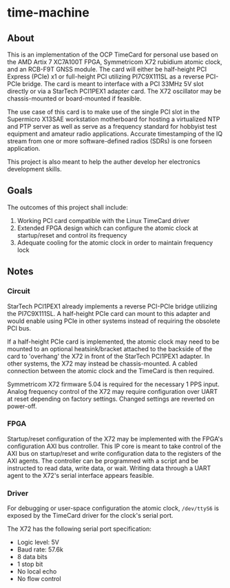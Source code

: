 # time-machine

## About

This is an implementation of the OCP TimeCard for personal use based on the AMD Artix 7 XC7A100T FPGA, Symmetricom X72 rubidium atomic clock, and an RCB-F9T GNSS module. The card will either be half-height PCI Express (PCIe) x1 or full-height PCI utilizing PI7C9X111SL as a reverse PCI-PCIe bridge. The card is meant to interface with a PCI 33MHz 5V slot directly or via a StarTech PCI1PEX1 adapter card. The X72 oscillator may be chassis-mounted or board-mounted if feasible.

The use case of this card is to make use of the single PCI slot in the Supermicro X13SAE workstation motherboard for hosting a virtualized NTP and PTP server as well as serve as a frequency standard for hobbyist test equipment and amateur radio applications. Accurate timestamping of the IQ stream from one or more software-defined radios (SDRs) is one forseen application.

This project is also meant to help the auther develop her electronics development skills.

## Goals

The outcomes of this project shall include:
1. Working PCI card compatible with the Linux TimeCard driver
2. Extended FPGA design which can configure the atomic clock at startup/reset and control its frequency
3. Adequate cooling for the atomic clock in order to maintain frequency lock

## Notes

### Circuit

StarTech PCI1PEX1 already implements a reverse PCI-PCIe bridge utilizing the PI7C9X111SL. A half-height PCIe card can mount to this adapter and would enable using PCIe in other systems instead of requiring the obsolete PCI bus.

If a half-height PCIe card is implemented, the atomic clock may need to be mounted to an optional heatsink/bracket attached to the backside of the card to 'overhang' the X72 in front of the StarTech PCI1PEX1 adapter. In other systems, the X72 may instead be chassis-mounted. A cabled connection between the atomic clock and the TimeCard is then required.

Symmetricom X72 firmware 5.04 is required for the necessary 1 PPS input. Analog frequency control of the X72 may require configuration over UART at reset depending on factory settings. Changed settings are reverted on power-off.

### FPGA

Startup/reset configuration of the X72 may be implemented with the FPGA's configuration AXI bus controller. This IP core is meant to take control of the AXI bus on startup/reset and write configuration data to the registers of the AXI agents. The controller can be programmed with a script and be instructed to read data, write data, or wait. Writing data through a UART agent to the X72's serial interface appears feasible.

### Driver

For debugging or user-space configuration the atomic clock, `/dev/ttyS6` is exposed by the TimeCard driver for the clock's serial port.

The X72 has the following serial port specification:
* Logic level: 5V
* Baud rate: 57.6k
* 8 data bits
* 1 stop bit
* No local echo
* No flow control

